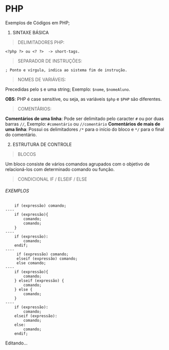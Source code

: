 # PHP

Exemplos de Códigos em PHP;

1. SINTAXE BÁSICA

> DELIMITADORES PHP:

    <?php ?> ou <? ?>  -> short-tags.
    
> SEPARADOR DE INSTRUÇÕES:

    ; Ponto e vírgula, indica ao sistema fim de instrução.
    
> NOMES DE VARIÁVEIS:

Precedidas pelo `$` e uma string; Exemplo: `$nome`, `$nomeAluno`. 

**OBS**: PHP é case sensitive, ou seja, as variáveis `$php` e `$PHP` são diferentes.

> COMENTÁRIOS: 

**Comentários de uma linha**: Pode ser delimitado pelo caracter `#` ou por duas barras `//`, Exemplo: `#comentário` ou `//comentário`
**Comentários de mais de uma linha**: Possui os delimitadores `/*` para o início do bloco e `*/` para o final do comentário.

2. ESTRUTURA DE CONTROLE

> BLOCOS

Um bloco consiste de vários comandos agrupados com o objetivo de relacioná-los com
determinado comando ou função.

> CONDICIONAL IF / ELSEIF / ELSE
    
###### EXEMPLOS ######

```
    if (expressão) comando;
----
    if (expressão){
        comando;
        comando;
    }
----
    if (expressão):
        comando;
    endif;
----    
     if (expressão) comando;
     elseif (expressão) comando;
     else comando;
----    
    if (expressão){
        comando;
    } elseif (expressão) {
        comando;
    } else {
        comando;
    }
----
    if (expressão):
        comando;
    elseif (expressão):
        comando;
    else:
        comando;
    endif;
```



Editando...
